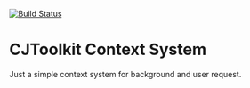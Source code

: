 [![Build Status](https://travis-ci.com/cjtoolkit/ctx.svg?branch=master)](https://travis-ci.com/cjtoolkit/ctx)

# CJToolkit Context System

Just a simple context system for background and user request.